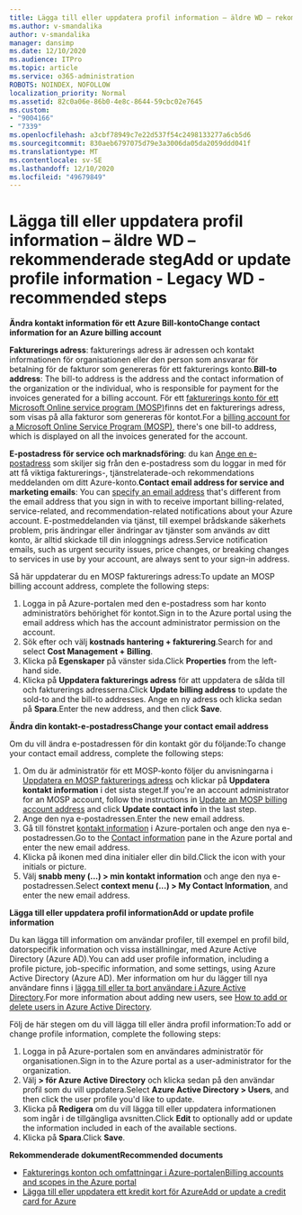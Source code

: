 ```yaml
---
title: Lägga till eller uppdatera profil information – äldre WD – rekommenderade steg
ms.author: v-smandalika
author: v-smandalika
manager: dansimp
ms.date: 12/10/2020
ms.audience: ITPro
ms.topic: article
ms.service: o365-administration
ROBOTS: NOINDEX, NOFOLLOW
localization_priority: Normal
ms.assetid: 82c0a06e-86b0-4e8c-8644-59cbc02e7645
ms.custom:
- "9004166"
- "7339"
ms.openlocfilehash: a3cbf78949c7e22d537f54c2498133277a6cb5d6
ms.sourcegitcommit: 830aeb6797075d79e3a3006da05da2059ddd041f
ms.translationtype: MT
ms.contentlocale: sv-SE
ms.lasthandoff: 12/10/2020
ms.locfileid: "49679849"
---
```

# <a name="add-or-update-profile-information---legacy-wd---recommended-steps"></a><span data-ttu-id="841fd-102">Lägga till eller uppdatera profil information – äldre WD – rekommenderade steg</span><span class="sxs-lookup"><span data-stu-id="841fd-102">Add or update profile information - Legacy WD - recommended steps</span></span>

<span data-ttu-id="841fd-103">**Ändra kontakt information för ett Azure Bill-konto**</span><span class="sxs-lookup"><span data-stu-id="841fd-103">**Change contact information for an Azure billing account**</span></span>

<span data-ttu-id="841fd-104">**Fakturerings adress**: fakturerings adress är adressen och kontakt informationen för organisationen eller den person som ansvarar för betalning för de fakturor som genereras för ett fakturerings konto.</span><span class="sxs-lookup"><span data-stu-id="841fd-104">**Bill-to address**: The bill-to address is the address and the contact information of the organization or the individual, who is responsible for payment for the invoices generated for a billing account.</span></span> <span data-ttu-id="841fd-105">För ett [fakturerings konto för ett Microsoft Online service program (MOSP)](https://docs.microsoft.com/azure/cost-management-billing/manage/change-azure-account-profile#update-an-mosp-billing-account-address)finns det en fakturerings adress, som visas på alla fakturor som genereras för kontot.</span><span class="sxs-lookup"><span data-stu-id="841fd-105">For a [billing account for a Microsoft Online Service Program (MOSP)](https://docs.microsoft.com/azure/cost-management-billing/manage/change-azure-account-profile#update-an-mosp-billing-account-address), there's one bill-to address, which is displayed on all the invoices generated for the account.</span></span>

<span data-ttu-id="841fd-106">**E-postadress för service och marknadsföring**: du kan [Ange en e-postadress](https://docs.microsoft.com/azure/cost-management-billing/manage/change-azure-account-profile#change-your-contact-email-address) som skiljer sig från den e-postadress som du loggar in med för att få viktiga fakturerings-, tjänstrelaterade-och rekommendations meddelanden om ditt Azure-konto.</span><span class="sxs-lookup"><span data-stu-id="841fd-106">**Contact email address for service and marketing emails**: You can [specify an email address](https://docs.microsoft.com/azure/cost-management-billing/manage/change-azure-account-profile#change-your-contact-email-address) that's different from the email address that you sign in with to receive important billing-related, service-related, and recommendation-related notifications about your Azure account.</span></span> <span data-ttu-id="841fd-107">E-postmeddelanden via tjänst, till exempel brådskande säkerhets problem, pris ändringar eller ändringar av tjänster som används av ditt konto, är alltid skickade till din inloggnings adress.</span><span class="sxs-lookup"><span data-stu-id="841fd-107">Service notification emails, such as urgent security issues, price changes, or breaking changes to services in use by your account, are always sent to your sign-in address.</span></span>

<span data-ttu-id="841fd-108">Så här uppdaterar du en MOSP fakturerings adress:</span><span class="sxs-lookup"><span data-stu-id="841fd-108">To update an MOSP billing account address, complete the following steps:</span></span>
1. <span data-ttu-id="841fd-109">Logga in på Azure-portalen med den e-postadress som har konto administratörs behörighet för kontot.</span><span class="sxs-lookup"><span data-stu-id="841fd-109">Sign in to the Azure portal using the email address which has the account administrator permission on the account.</span></span>
2. <span data-ttu-id="841fd-110">Sök efter och välj **kostnads hantering + fakturering**.</span><span class="sxs-lookup"><span data-stu-id="841fd-110">Search for and select **Cost Management + Billing**.</span></span> 
3. <span data-ttu-id="841fd-111">Klicka på **Egenskaper** på vänster sida.</span><span class="sxs-lookup"><span data-stu-id="841fd-111">Click **Properties** from the left-hand side.</span></span> 
4. <span data-ttu-id="841fd-112">Klicka på **Uppdatera fakturerings adress** för att uppdatera de sålda till och fakturerings adresserna.</span><span class="sxs-lookup"><span data-stu-id="841fd-112">Click **Update billing address** to update the sold-to and the bill-to addresses.</span></span> <span data-ttu-id="841fd-113">Ange en ny adress och klicka sedan på **Spara**.</span><span class="sxs-lookup"><span data-stu-id="841fd-113">Enter the new address, and then click **Save**.</span></span>

<span data-ttu-id="841fd-114">**Ändra din kontakt-e-postadress**</span><span class="sxs-lookup"><span data-stu-id="841fd-114">**Change your contact email address**</span></span> 

<span data-ttu-id="841fd-115">Om du vill ändra e-postadressen för din kontakt gör du följande:</span><span class="sxs-lookup"><span data-stu-id="841fd-115">To change your contact email address, complete the following steps:</span></span>
1. <span data-ttu-id="841fd-116">Om du är administratör för ett MOSP-konto följer du anvisningarna i [Uppdatera en MOSP fakturerings adress](https://docs.microsoft.com/azure/cost-management-billing/manage/change-azure-account-profile#update-an-mosp-billing-account-address) och klickar på **Uppdatera kontakt information** i det sista steget.</span><span class="sxs-lookup"><span data-stu-id="841fd-116">If you're an account administrator for an MOSP account, follow the instructions in [Update an MOSP billing account address](https://docs.microsoft.com/azure/cost-management-billing/manage/change-azure-account-profile#update-an-mosp-billing-account-address) and click **Update contact info** in the last step.</span></span> 
2. <span data-ttu-id="841fd-117">Ange den nya e-postadressen.</span><span class="sxs-lookup"><span data-stu-id="841fd-117">Enter the new email address.</span></span> 
3. <span data-ttu-id="841fd-118">Gå till fönstret [kontakt information](https://ms.portal.azure.com/) i Azure-portalen och ange den nya e-postadressen.</span><span class="sxs-lookup"><span data-stu-id="841fd-118">Go to the [Contact information](https://ms.portal.azure.com/) pane in the Azure portal and enter the new email address.</span></span> 
4. <span data-ttu-id="841fd-119">Klicka på ikonen med dina initialer eller din bild.</span><span class="sxs-lookup"><span data-stu-id="841fd-119">Click the icon with your initials or picture.</span></span> 
5. <span data-ttu-id="841fd-120">Välj **snabb meny (...) > min kontakt information** och ange den nya e-postadressen.</span><span class="sxs-lookup"><span data-stu-id="841fd-120">Select **context menu (...) > My Contact Information**, and enter the new email address.</span></span>

<span data-ttu-id="841fd-121">**Lägga till eller uppdatera profil information**</span><span class="sxs-lookup"><span data-stu-id="841fd-121">**Add or update profile information**</span></span>

<span data-ttu-id="841fd-122">Du kan lägga till information om användar profiler, till exempel en profil bild, datorspecifik information och vissa inställningar, med Azure Active Directory (Azure AD).</span><span class="sxs-lookup"><span data-stu-id="841fd-122">You can add user profile information, including a profile picture, job-specific information, and some settings, using Azure Active Directory (Azure AD).</span></span> <span data-ttu-id="841fd-123">Mer information om hur du lägger till nya användare finns i [lägga till eller ta bort användare i Azure Active Directory](https://docs.microsoft.com/azure/active-directory/fundamentals/add-users-azure-active-directory).</span><span class="sxs-lookup"><span data-stu-id="841fd-123">For more information about adding new users, see [How to add or delete users in Azure Active Directory](https://docs.microsoft.com/azure/active-directory/fundamentals/add-users-azure-active-directory).</span></span>

<span data-ttu-id="841fd-124">Följ de här stegen om du vill lägga till eller ändra profil information:</span><span class="sxs-lookup"><span data-stu-id="841fd-124">To add or change profile information, complete the following steps:</span></span>

1. <span data-ttu-id="841fd-125">Logga in på Azure-portalen som en användares administratör för organisationen.</span><span class="sxs-lookup"><span data-stu-id="841fd-125">Sign in to the Azure portal as a user-administrator for the organization.</span></span>
2. <span data-ttu-id="841fd-126">Välj **> för Azure Active Directory** och klicka sedan på den användar profil som du vill uppdatera.</span><span class="sxs-lookup"><span data-stu-id="841fd-126">Select **Azure Active Directory > Users**, and then click the user profile you'd like to update.</span></span> 
3. <span data-ttu-id="841fd-127">Klicka på **Redigera** om du vill lägga till eller uppdatera informationen som ingår i de tillgängliga avsnitten.</span><span class="sxs-lookup"><span data-stu-id="841fd-127">Click **Edit** to optionally add or update the information included in each of the available sections.</span></span> 
4. <span data-ttu-id="841fd-128">Klicka på **Spara**.</span><span class="sxs-lookup"><span data-stu-id="841fd-128">Click **Save**.</span></span>

<span data-ttu-id="841fd-129">**Rekommenderade dokument**</span><span class="sxs-lookup"><span data-stu-id="841fd-129">**Recommended documents**</span></span>

- [<span data-ttu-id="841fd-130">Fakturerings konton och omfattningar i Azure-portalen</span><span class="sxs-lookup"><span data-stu-id="841fd-130">Billing accounts and scopes in the Azure portal</span></span>](https://docs.microsoft.com/azure/cost-management-billing/manage/view-all-accounts) 
- [<span data-ttu-id="841fd-131">Lägga till eller uppdatera ett kredit kort för Azure</span><span class="sxs-lookup"><span data-stu-id="841fd-131">Add or update a credit card for Azure</span></span>](https://docs.microsoft.com/azure/cost-management-billing/manage/change-credit-card)


